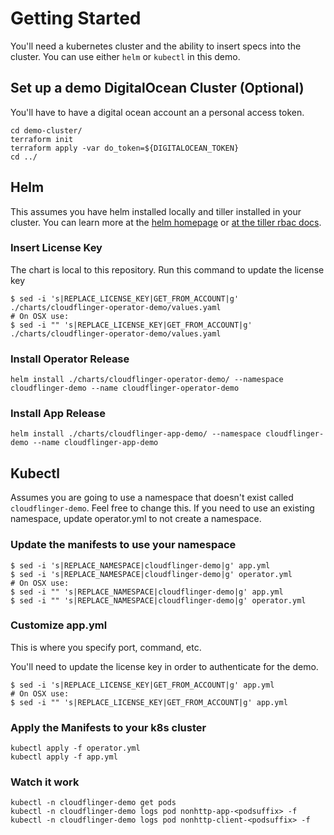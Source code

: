 # Getting Started

You'll need a kubernetes cluster and the ability to insert specs into the cluster. You can use either `helm` or `kubectl` in this demo.

## Set up a demo DigitalOcean Cluster (Optional)

You'll have to have a digital ocean account an a personal access token.

```
cd demo-cluster/
terraform init
terraform apply -var do_token=${DIGITALOCEAN_TOKEN}
cd ../
```

## Helm

This assumes you have helm installed locally and tiller installed in your cluster. You can learn more at the [helm homepage](https://helm.sh/) or [at the tiller rbac docs](https://github.com/helm/helm/blob/master/docs/rbac.md#tiller-and-role-based-access-control).

### Insert License Key

The chart is local to this repository. Run this command to update the license key

```
$ sed -i 's|REPLACE_LICENSE_KEY|GET_FROM_ACCOUNT|g' ./charts/cloudflinger-operator-demo/values.yaml
# On OSX use:
$ sed -i "" 's|REPLACE_LICENSE_KEY|GET_FROM_ACCOUNT|g' ./charts/cloudflinger-operator-demo/values.yaml
```

### Install Operator Release

```
helm install ./charts/cloudflinger-operator-demo/ --namespace cloudflinger-demo --name cloudflinger-operator-demo
```

### Install App Release

`helm install ./charts/cloudflinger-app-demo/ --namespace cloudflinger-demo --name cloudflinger-app-demo`

## Kubectl

Assumes you are going to use a namespace that doesn't exist called `cloudflinger-demo`. Feel free to change this. If you need to use an existing namespace, update operator.yml to not create a namespace.

### Update the manifests to use your namespace

```
$ sed -i 's|REPLACE_NAMESPACE|cloudflinger-demo|g' app.yml
$ sed -i 's|REPLACE_NAMESPACE|cloudflinger-demo|g' operator.yml
# On OSX use:
$ sed -i "" 's|REPLACE_NAMESPACE|cloudflinger-demo|g' app.yml
$ sed -i "" 's|REPLACE_NAMESPACE|cloudflinger-demo|g' operator.yml
```

### Customize app.yml

This is where you specify port, command, etc.

You'll need to update the license key in order to authenticate for the demo.

```
$ sed -i 's|REPLACE_LICENSE_KEY|GET_FROM_ACCOUNT|g' app.yml
# On OSX use:
$ sed -i "" 's|REPLACE_LICENSE_KEY|GET_FROM_ACCOUNT|g' app.yml
```

### Apply the Manifests to your k8s cluster

```
kubectl apply -f operator.yml
kubectl apply -f app.yml
```

### Watch it work

```
kubectl -n cloudflinger-demo get pods
kubectl -n cloudflinger-demo logs pod nonhttp-app-<podsuffix> -f
kubectl -n cloudflinger-demo logs pod nonhttp-client-<podsuffix> -f
```

